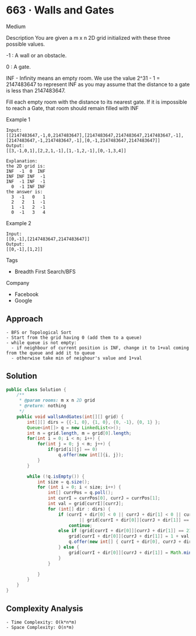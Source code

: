 # 663 · Walls and Gates

Medium

Description
You are given a m x n 2D grid initialized with these three possible values.

-1 : A wall or an obstacle.

0 : A gate.

INF - Infinity means an empty room. We use the value 2^31 - 1 = 2147483647 to represent INF as you may assume that the distance to a gate is less than 2147483647.

Fill each empty room with the distance to its nearest gate. If it is impossible to reach a Gate, that room should remain filled with INF


Example 1
```
Input:
[[2147483647,-1,0,2147483647],[2147483647,2147483647,2147483647,-1],[2147483647,-1,2147483647,-1],[0,-1,2147483647,2147483647]]
Output:
[[3,-1,0,1],[2,2,1,-1],[1,-1,2,-1],[0,-1,3,4]]

Explanation:
the 2D grid is:
INF  -1  0  INF
INF INF INF  -1
INF  -1 INF  -1
  0  -1 INF INF
the answer is:
  3  -1   0   1
  2   2   1  -1
  1  -1   2  -1
  0  -1   3   4
```
Example 2
```
Input:
[[0,-1],[2147483647,2147483647]]
Output:
[[0,-1],[1,2]]
```
Tags
- Breadth First Search/BFS

Company
- Facebook
- Google

## Approach
```
- BFS or Topological Sort
- Start from the grid having 0 (add them to a queue)
- while queue is not empty:
  - if neighbour of current position is INF, change it to 1+val coming from the queue and add it to queue
  - otherwise take min of neighour's value and 1+val
```

## Solution
```java
public class Solution {
    /**
     * @param rooms: m x n 2D grid
     * @return: nothing
     */
    public void wallsAndGates(int[][] grid) {
        int[][] dirs = {{-1, 0}, {1, 0}, {0, -1}, {0, 1} };
        Queue<int[]> q = new LinkedList<>();
        int n = grid.length, m = grid[0].length;
        for(int i = 0; i < n; i++) {
            for(int j = 0; j < m; j++) {
                if(grid[i][j] == 0)
                    q.offer(new int[]{i, j});
            }
        }

        while (!q.isEmpty()) {
            int size = q.size();
            for (int i = 0; i < size; i++) {
                int[] currPos = q.poll();
                int currI = currPos[0], currJ = currPos[1];
                int val = grid[currI][currJ];
                for (int[] dir : dirs) {
                    if (currI + dir[0] < 0 || currJ + dir[1] < 0 || currI + dir[0] >= n || currJ + dir[1] >= m
                            || grid[currI + dir[0]][currJ + dir[1]] == -1)
                        continue;
                    else if (grid[currI + dir[0]][currJ + dir[1]] == 2147483647) {
                        grid[currI + dir[0]][currJ + dir[1]] = 1 + val;
                        q.offer(new int[] { currI + dir[0], currJ + dir[1] });
                    } else {
                        grid[currI + dir[0]][currJ + dir[1]] = Math.min(grid[currI + dir[0]][currJ + dir[1]], 1 + val);
                    }
                }

            }
        }
    }
}
```

## Complexity Analysis
```
- Time Complexity: O(k*n*m)
- Space Complexity: O(n*m)
```
